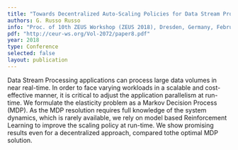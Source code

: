```yaml
---
title: "Towards Decentralized Auto-Scaling Policies for Data Stream Processing Applications"
authors: G. Russo Russo
info: "Proc. of 10th ZEUS Workshop (ZEUS 2018), Dresden, Germany, February 2018."
pdf: "http://ceur-ws.org/Vol-2072/paper8.pdf"
year: 2018
type: Conference
selected: false
layout: publication
---
```


Data Stream Processing applications can process large data volumes in near
real-time. In order to face varying workloads in a scalable and cost-effective
manner, it is critical to adjust the application parallelism at run-time. We
formulate the elasticity problem as a Markov Decision Process (MDP). As the MDP
resolution requires full knowledge of the system dynamics, which is rarely
available, we rely on model based Reinforcement Learning to improve the scaling
policy at run-time. We show promising results even for a decentralized approach,
       compared tothe optimal MDP solution.
